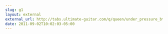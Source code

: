 ```yaml
---
slug: g1
layout: external
external_url: http://tabs.ultimate-guitar.com/q/queen/under_pressure_btab.htm
date: 2011-09-02T10:02:03-05:00
---
```

